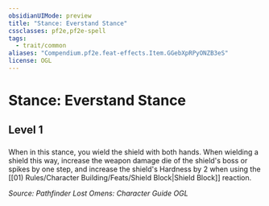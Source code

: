 ```yaml
---
obsidianUIMode: preview
title: "Stance: Everstand Stance"
cssclasses: pf2e,pf2e-spell
tags:
  - trait/common
aliases: "Compendium.pf2e.feat-effects.Item.GGebXpRPyONZB3eS"
license: OGL
---
```

# Stance: Everstand Stance
## Level 1
### 






When in this stance, you wield the shield with both hands. When wielding a shield this way, increase the weapon damage die of the shield's boss or spikes by one step, and increase the shield's Hardness by 2 when using the [[01) Rules/Character Building/Feats/Shield Block|Shield Block]] reaction.

*Source: Pathfinder Lost Omens: Character Guide*
*OGL*